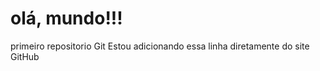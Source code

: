 # olá, mundo!!!
 primeiro repositorio Git
Estou adicionando essa linha diretamente do site GitHub


